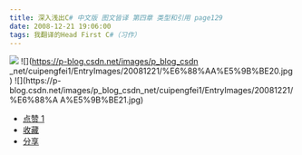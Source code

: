 ```yaml
---
title: 深入浅出C# 中文版 图文皆译 第四章 类型和引用 page129
date: 2008-12-21 19:06:00
tags: 我翻译的Head First C#（习作）
---
```

![](https://p-blog.csdn.net/images/p_blog_csdn_net/cuipengfei1/EntryImages/20081221/%E6%88%AA%E5%9B%BE19.jpg) ![](https://p-blog.csdn.net/images/p_blog_csdn
_net/cuipengfei1/EntryImages/20081221/%E6%88%AA%E5%9B%BE20.jpg) ![](https://p-
blog.csdn.net/images/p_blog_csdn_net/cuipengfei1/EntryImages/20081221/%E6%88%A
A%E5%9B%BE21.jpg)

  * [ 点赞  1  ](javascript:;)
  * [ 收藏  ](javascript:;)
  * [ 分享 ](javascript:;)

